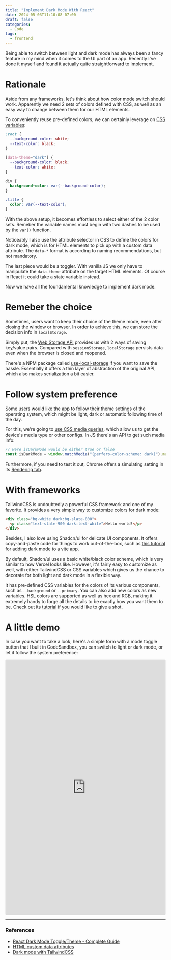 ```yaml
---
title: "Implement Dark Mode With React"
date: 2024-05-03T11:10:08-07:00
draft: false
categories:
  - Code
tags:
  - frontend
---
```


Being able to switch between light and dark mode has always been a fancy feature in my mind when it comes to the UI part of an app. Recently I've done it myself and found it actually quite straightforward to implement.

# Rationale

Aside from any frameworks, let's think about how color mode switch should work. Apparently we need 2 sets of colors defined with CSS, as well as an easy way to change between them for our HTML elements.

To conveniently reuse pre-defined colors, we can certainly leverage on [CSS variables](https://www.w3schools.com/css/css3_variables.asp):

```CSS
:root {
  --background-color: white;
  --text-color: black;
}

[data-theme="dark"] {
  --background-color: black;
  --text-color: white;
}

div {
  background-color: var(--background-color);
}

.title {
  color: var(--text-color);
}
```

With the above setup, it becomes effortless to select either of the 2 color sets. Remeber the variable names must begin with two dashes to be used by the `var()` function.

Noticeably I also use the attribute selector in CSS to define the colors for dark mode, which is for HTML elements to pick up with a custom data attribute. The `data-*` format is according to naming recommendations, but not mandatory.

The last piece would be a toggler. With vanilla JS we only have to manipulate the `data-theme` attribute on the target HTML elements. Of course in React it could take a state variable instead.

Now we have all the foundamental knowledge to implement dark mode.

# Remeber the choice

Sometimes, users want to keep their choice of the theme mode, even after closing the window or browser. In order to achieve this, we can store the decision info in `localStorage`.

Simply put, the [Web Storage API](https://developer.mozilla.org/en-US/docs/Web/API/Web_Storage_API) provides us with 2 ways of saving key/value pairs. Compared with `sessionStorage`, `localStorage` persists data even when the browser is closed and reopened.

There's a NPM package called [use-local-storage](https://www.npmjs.com/package/use-local-storage) if you want to save the hassle. Essentially it offers a thin layer of abstraction of the original API, which also makes serialization a bit easier.

# Follow system preference

Some users would like the app to follow their theme settings of the operating system, which might be light, dark or automatic following time of the day.

For this, we're going to [use CSS media queries](https://developer.mozilla.org/en-US/docs/Web/CSS/CSS_media_queries/Using_media_queries), which allow us to get the device's media type or other configs. In JS there's an API to get such media info:

```javascript
// Here isDarkMode would be either true or false
const isDarkMode = window.matchMedia("(perfers-color-scheme: dark)").matches;
```

Furthermore, if you need to test it out, Chrome offers a simulating setting in its [Rendering tab](https://developer.chrome.com/docs/devtools/rendering).

# With frameworks

TailwindCSS is undoubtedly a powerful CSS framework and one of my favorite. It provides a very simple way to customize colors for dark mode:

```HTML
<div class="bg-white dark:bg-slate-800">
  <p class="text-slate-900 dark:text-white">Hello world!</p>
</div>
```

Besides, I also love using Shadcn/ui for delicate UI components. It offers copy-and-paste code for things to work out-of-the-box, such as [this tutorial](https://ui.shadcn.com/docs/dark-mode/vite) for adding dark mode to a vite app.

By default, Shadcn/ui uses a basic white/black color scheme, which is very similar to how Vercel looks like. However, it's fairly easy to customize as well, with either TailwindCSS or CSS variables which gives us the chance to decorate for both light and dark mode in a flexible way.

It has pre-defined CSS variables for the colors of its various components, such as `--background` or `--primary`. You can also add new colors as new variables. HSL colors are supported as well as hex and RGB, making it extremely handy to forge all the details to be exactly how you want them to be. Check out its [tutorial](https://ui.shadcn.com/docs/theming) if you would like to give a shot.

# A little demo

In case you want to take a look, here's a simple form with a mode toggle button that I built in CodeSandbox, you can switch to light or dark mode, or let it follow the system preference:

<iframe src="https://codesandbox.io/p/devbox/dark-mode-demo-tdkdkg?embed=1&file=%2Fsrc%2FApp.tsx"
     style="width:100%; height: 800px; border:0; border-radius: 4px; overflow:hidden;"
     title="dark-mode-demo"
     allow="accelerometer; ambient-light-sensor; camera; encrypted-media; geolocation; gyroscope; hid; microphone; midi; payment; usb; vr; xr-spatial-tracking"
     sandbox="allow-forms allow-modals allow-popups allow-presentation allow-same-origin allow-scripts"
   ></iframe>

---

### References

- [React Dark Mode Toggle/Theme - Complete Guide](https://www.youtube.com/watch?v=sy-rRtT84CQ&ab_channel=FullstackSimplified)
- [HTML custom data attributes](https://developer.mozilla.org/en-US/docs/Web/HTML/Global_attributes/data-*)
- [Dark mode with TailwindCSS](https://tailwindcss.com/docs/dark-mode)
